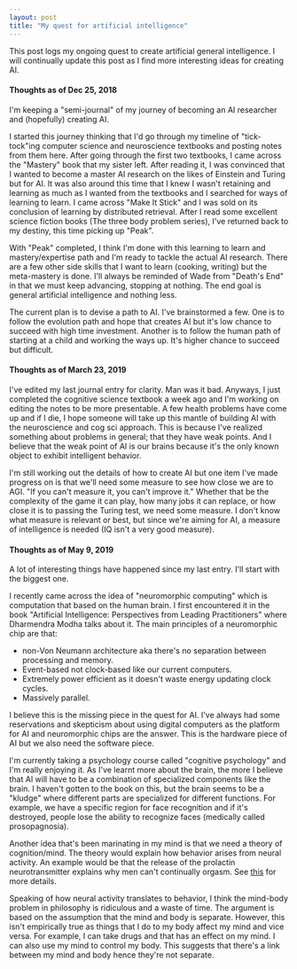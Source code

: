 ```yaml
---
layout: post
title: "My quest for artificial intelligence"
---
```


This post logs my ongoing quest to create artificial general intelligence. I will continually update this post as I find more interesting ideas for creating AI.

#### Thoughts as of Dec 25, 2018

I'm keeping a "semi-journal" of my journey of becoming an AI researcher and (hopefully) creating AI.

I started this journey thinking that I'd go through my timeline of "tick-tock"ing computer science and neuroscience textbooks and posting notes from them here. After going through the first two textbooks, I came across the "Mastery" book that my sister left. After reading it, I was convinced that I wanted to become a master AI research on the likes of Einstein and Turing but for AI. It was also around this time that I knew I wasn't retaining and learning as much as I wanted from the textbooks and I searched for ways of learning to learn. I came across "Make It Stick" and I was sold on its conclusion of learning by distributed retrieval. After I read some excellent science fiction books (The three body problem series), I've returned back to my destiny, this time picking up "Peak".

With "Peak" completed, I think I'm done with this learning to learn and mastery/expertise path and I'm ready to tackle the actual AI research. There are a few other side skills that I want to learn (cooking, writing) but the meta-mastery is done. I'll always be reminded of Wade from "Death's End" in that we must keep advancing, stopping at nothing. The end goal is general artificial intelligence and nothing less.

The current plan is to devise a path to AI. I've brainstormed a few. One is to follow the evolution path and hope that creates AI but it's low chance to succeed with high time investment. Another is to follow the human path of starting at a child and working the ways up. It's higher chance to succeed but difficult.

#### Thoughts as of March 23, 2019

I've edited my last journal entry for clarity. Man was it bad. Anyways, I just completed the cognitive science textbook a week ago and I'm working on editing the notes to be more presentable. A few health problems have come up and if I die, I hope someone will take up this mantle of building AI with the neuroscience and cog sci approach. This is because I've realized something about problems in general; that they have weak points. And I believe that the weak point of AI is our brains because it's the only known object to exhibit intelligent behavior.

I'm still working out the details of how to create AI but one item I've made progress on is that we'll need some measure to see how close we are to AGI. "If you can't measure it, you can't improve it." Whether that be the complexity of the game it can play, how many jobs it can replace, or how close it is to passing the Turing test, we need some measure. I don't know what measure is relevant or best, but since we're aiming for AI, a measure of intelligence is needed (IQ isn't a very good measure).

#### Thoughts as of May 9, 2019

A lot of interesting things have happened since my last entry. I'll start with the biggest one.

I recently came across the idea of "neuromorphic computing" which is computation that based on the human brain. I first encountered it in the book "Artificial Intelligence: Perspectives from Leading Practitioners" where Dharmendra Modha talks about it. The main principles of a neuromorphic chip are that:

- non-Von Neumann architecture aka there's no separation between processing and memory.
- Event-based not clock-based like our current computers.
- Extremely power efficient as it doesn't waste energy updating clock cycles.
- Massively parallel.

I believe this is the missing piece in the quest for AI. I've always had some reservations and skepticism about using digital computers as the platform for AI and neuromorphic chips are the answer. This is the hardware piece of AI but we also need the software piece.

I'm currently taking a psychology course called "cognitive psychology" and I'm really enjoying it. As I've learnt more about the brain, the more I believe that AI will have to be a combination of specialized components like the brain. I haven't gotten to the book on this, but the brain seems to be a "kludge" where different parts are specialized for different functions. For example, we have a specific region for face recognition and if it's destroyed, people lose the ability to recognize faces (medically called prosopagnosia).

Another idea that's been marinating in my mind is that we need a theory of cognition/mind. The theory would explain how behavior arises from neural activity. An example would be that the release of the prolactin neurotransmitter explains why men can't continually orgasm. See [this](https://www.reddit.com/r/explainlikeimfive/comments/bl0if3/eli5_why_does_a_mans_penis_hurt_if_he_continues/) for more details.

Speaking of how neural activity translates to behavior, I think the mind-body problem in philosophy is ridiculous and a waste of time. The argument is based on the assumption that the mind and body is separate. However, this isn't empirically true as things that I do to my body affect my mind and vice versa. For example, I can take drugs and that has an effect on my mind. I can also use my mind to control my body. This suggests that there's a link between my mind and body hence they're not separate.
